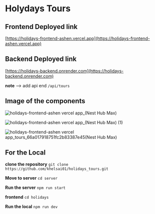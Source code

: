 # Holydays Tours

## Frontend Deployed link
[https://holidays-frontend-ashen.vercel.app](https://holidays-frontend-ashen.vercel.app)


## Backend Deployed link
[https://holidays-backend.onrender.com](https://holidays-backend.onrender.com)


**note** --> add api end  `/api/tours`


## Image of the components

![holidays-frontend-ashen vercel app_(Nest Hub Max)](https://github.com/user-attachments/assets/11b6f713-99c4-4742-a771-c9bbde05035e)




![holidays-frontend-ashen vercel app_(Nest Hub Max) (1)](https://github.com/user-attachments/assets/9da98b4d-e9b3-4e32-8138-e6fdd0645eca)

![holidays-frontend-ashen vercel app_tours_66a017918751fc2b83387e45(Nest Hub Max)](https://github.com/user-attachments/assets/de0621dc-6630-48e8-afa3-1915e4baf818)


## For the Local

**clone the repository**
`git clone https://github.com/khelsai01/holidays_tours.git`

**Move to server**
`cd server`

**Run the server**
`npm run start`

**frontend**
`cd holidays`

**Run the local**
`npm run dev`

